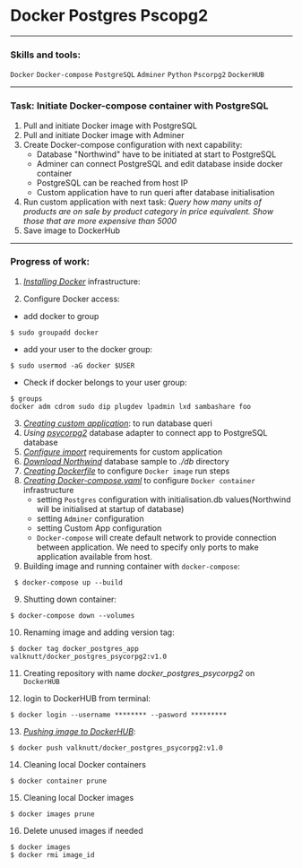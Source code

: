 # Docker Postgres Pscopg2

---
### Skills and tools:
`Docker` `Docker-compose` `PostgreSQL` `Adminer` `Python` `Pscorpg2` `DockerHUB`

---
### Task: Initiate Docker-compose container with PostgreSQL 

1. Pull and initiate Docker image with PostgreSQL
2. Pull and initiate Docker image with Adminer
3. Create Docker-compose configuration with next capability:
   * Database "Northwind" have to be initiated at start to PostgreSQL
   * Adminer can connect PostgreSQL and edit database inside docker container
   * PostgreSQL can be reached from host IP
   * Custom application have to run queri after database initialisation
4. Run custom application with next task:
 *Query how many units of products are on sale by product category in price equivalent. 
Show those that are more expensive than 5000*
5. Save image to DockerHub
---
### Progress of work:

1. [*Installing Docker*][1] infrastructure:

2. Configure Docker access:
 * add docker to group
 
```shell
$ sudo groupadd docker 
```

 * add your user to the docker group:
 
```shell
$ sudo usermod -aG docker $USER
```

 * Check if docker belongs to your user group:
 
```shell
$ groups
docker adm cdrom sudo dip plugdev lpadmin lxd sambashare foo
```

3. [*Creating custom application*][2]: to run database queri
4. *Using* [*psycorpg2*][3] database adapter to connect app to PostgreSQL database
5. [*Configure import*][4] requirements for custom application
6. [*Download Northwind*][5] database sample to *./db* directory 
7. [*Creating Dockerfile*][6] to configure `Docker image` run steps
8. [*Creating Docker-compose.yaml*][7] to configure `Docker container` infrastructure
    * setting `Postgres` configuration with initialisation.db values(Northwind will be initialised at startup of database)
    * setting `Adminer` configuration 
    * setting Custom App configuration
    * `Docker-compose` will create default network to provide connection between application.
   We need to specify only ports to make application available from host.
9. Building image and running container with `docker-compose`:

```shell
 $ docker-compose up --build
```

9. Shutting down container:

```shell
$ docker-compose down --volumes
```

10. Renaming image and adding version tag:

```shell 
$ docker tag docker_postgres_app valknutt/docker_postgres_psycorpg2:v1.0
```

11. Creating repository with name *docker_postgres_psycorpg2* on `DockerHUB`

12. login to DockerHUB from terminal:

```shell
$ docker login --username ******** --pasword *********
```

13. [*Pushing image to DockerHUB*][8]:

```shell
$ docker push valknutt/docker_postgres_psycorpg2:v1.0
```

14. Cleaning local Docker containers

```shell 
$ docker container prune
```

15. Cleaning local Docker images

```shell 
$ docker images prune
```

16. Delete unused images if needed

```shell
$ docker images
$ docker rmi image_id 
```

[1]:https://docs.docker.com/engine/install/ubuntu/
[2]:https://github.com/s-evsyukov/docker_postgres_python/blob/master/app/main.py
[3]:https://www.psycopg.org/docs/
[4]:https://github.com/s-evsyukov/docker_postgres_python/blob/master/app/requirements.txt
[5]:https://github.com/s-evsyukov/docker_postgres_python/blob/master/db/northwind.sql
[6]:https://github.com/s-evsyukov/docker_postgres_python/blob/master/Dockerfile
[7]:https://github.com/s-evsyukov/docker_postgres_python/blob/master/docker-compose.yaml
[8]:https://hub.docker.com/repository/docker/valknutt/docker_postgres_psycopg2


